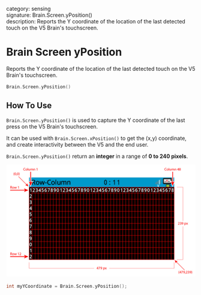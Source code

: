 category: sensing  
signature: Brain.Screen.yPosition()  
description: Reports the Y coordinate of the location of the last detected touch on the V5 Brain's touchscreen.

# Brain Screen yPosition
Reports the Y coordinate of the location of the last detected touch on the V5 Brain's touchscreen.

```cpp
Brain.Screen.yPosition()
```

## How To Use

`Brain.Screen.yPosition()` is used to capture the Y coordinate of the last press on the V5 Brain's touchscreen. 

It can be used with `Brain.Screen.xPosition()` to get the (x,y) coordinate, and create interactivity between the V5 and the end user.

`Brain.Screen.yPosition()` return an **integer** in a range of **0 to 240 pixels**.

![v5_row_column_brain](v5_row_column_brain.jpg)

```cpp
int myYCoordinate = Brain.Screen.yPosition();
```

<advanced>
</advanced>
